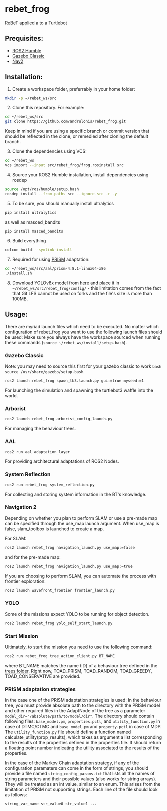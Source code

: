 # rebet_frog
ReBeT applied a to a Turtlebot

## Prequisites:
- [ROS2 Humble](https://docs.ros.org/en/humble/Installation.html)
- [Gazebo Classic](https://classic.gazebosim.org/tutorials?tut=install_ubuntu&cat=install)
- [Nav2](https://docs.nav2.org/getting_started/index.html#installation)

## Installation:

1. Create a workspace folder, preferrably in your home folder:
```bash
mkdir -p ~/rebet_ws/src
```

2. Clone this repository. For example:
```bash
cd ~/rebet_ws/src
git clone https://github.com/andrulonis/rebet_frog.git
```
Keep in mind if you are using a specific branch or commit version that should be reflected in the clone, or remedied after cloning the default branch.

3. Clone the dependencies using VCS:
```bash
cd ~/rebet_ws
vcs import --input src/rebet_frog/frog.rosinstall src
```

4. Source your ROS2 Humble installation, install dependencies using rosdep
```bash
source /opt/ros/humble/setup.bash
rosdep install --from-paths src --ignore-src -r -y
```
5. To be sure, you should manually install ultralytics
```bash
pip install ultralytics
```
as well as masced_bandits
```bash
pip install masced_bandits
```

6. Build everything
```bash
colcon build --symlink-install
```

7. Required for using [PRISM](https://www.prismmodelchecker.org) adaptation:
```bash
cd ~/rebet_ws/src/aal/prism-4.8.1-linux64-x86
./install.sh
```

8. Download YOLOv8x model from [here](https://github.com/ultralytics/assets/releases/download/v8.3.0/yolov8x.pt) and place it in ```~/rebet_ws/src/rebet_frog/config/``` - this limitation comes from the fact that Git LFS cannot be used on forks and the file's size is more than 100MB.

## Usage:
There are myriad launch files which need to be executed. No matter which configuration of rebet_frog you want to use the following launch files should be used:
Make sure you always have the workspace sourced when running these commands (```source ~/rebet_ws/install/setup.bash```).
### Gazebo Classic
Note: you may need to source this first for your gazebo classic to work ```bash source /usr/share/gazebo/setup.bash```.
```bash
ros2 launch rebet_frog spawn_tb3.launch.py gui:=true myseed:=1
```
For launching the simulation and spawning the turtlebot3 waffle into the world.

### Arborist
```bash
ros2 launch rebet_frog arborist_config_launch.py
```
For managing the behaviour trees.

### AAL
```bash
ros2 run aal adaptation_layer
```
For providing architectural adaptations of ROS2 Nodes.

### System Reflection
```bash
ros2 run rebet_frog system_reflection.py
```
For collecting and storing system information in the BT's knowledge.

### Navigation 2
Depending on whether you plan to perform SLAM or use a pre-made map can be specified through the use_map launch argument. When use_map is false, slam_toolbox is launched to create a map.

For SLAM:
```bash
ros2 launch rebet_frog navigation_launch.py use_map:=false
```
and for the pre-made map:
```bash
ros2 launch rebet_frog navigation_launch.py use_map:=true
```

If you are choosing to perform SLAM, you can automate the process with frontier exploration:
```bash
ros2 launch wavefront_frontier frontier_launch.py 
```

### YOLO
Some of the missions expect YOLO to be running for object detection.
```bash
ros2 launch rebet_frog yolo_self_start_launch.py 
```

### Start Mission
Ultimately, to start the mission you need to use the following command:
```bash
ros2 run rebet_frog tree_action_client.py BT_NAME
```
where BT_NAME matches the name (ID) of a behaviour tree defined in the [trees folder](/trees).
Right now, TOAD_PRISM, TOAD_RANDOM, TOAD_GREEDY, TOAD_CONSERVATIVE are provided.

### PRISM adaptation strategies
In the case one of the PRISM adaptation strategies is used:
In the behaviour tree, you must provide absolute path to the directory with the PRISM model and other required files in the AdaptNode of the tree as a parameter ```model_dir="/absolute/path/to/model/dir"```. The directory should contain following files: `base_model.pm`, `properties.pctl`, and `utility_function.py` in case of DTMC/CTMC and `base_model.pm` and `property.pctl` in case of MDP.
The `utility_function.py` file should define a function named calculate_utility(prop_results), which takes as argument a list corresponding to the results of the properties defined in the properties file. It should return a floating point number indicating the utility associated to the results of the properties.

In the case of the Markov Chain adaptation strategy, if any of the configuration paramaters can come in the form of strings, you should provide a file named `string_config_params.txt` that lists all the names of string parameters and their possible values (also works for string arrays). They will be treated as an int value, similar to an enum. This arises from the limitation of PRISM not supporting strings. Each line of the file should look as follows:
```
string_var_name str_value0 str_value1 ...
```
